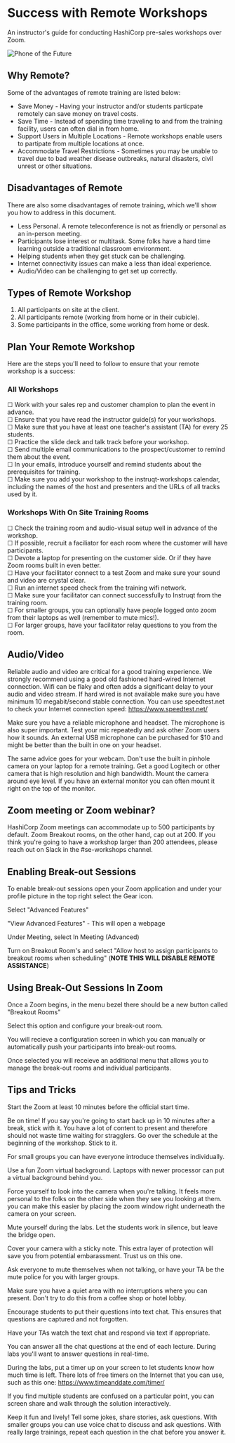 # Success with Remote Workshops
An instructor's guide for conducting HashiCorp pre-sales workshops over Zoom.

![Phone of the Future](./images/2001_phone.jpg)

## Why Remote?
Some of the advantages of remote training are listed below:

* Save Money - Having your instructor and/or students particpate remotely can save money on travel costs.
* Save Time - Instead of spending time traveling to and from the training facility, users can often dial in from home.
* Support Users in Multiple Locations - Remote workshops enable users to partipate from multiple locations at once.
* Accommodate Travel Restrictions - Sometimes you may be unable to travel due to bad weather disease outbreaks, natural disasters, civil unrest or other situations.

## Disadvantages of Remote
There are also some disadvantages of remote training, which we'll show you how to address in this document.

* Less Personal. A remote teleconference is not as friendly or personal as an in-person meeting.
* Participants lose interest or multitask. Some folks have a hard time learning outside a traditional classroom environment.
* Helping students when they get stuck can be challenging.
* Internet connectivity issues can make a less than ideal experience.
* Audio/Video can be challenging to get set up correctly.

## Types of Remote Workshop
1. All participants on site at the client.
2. All participants remote (working from home or in their cubicle).
3. Some participants in the office, some working from home or desk.

## Plan Your Remote Workshop
Here are the steps you'll need to follow to ensure that your remote workshop is a success:

### All Workshops
☐ Work with your sales rep and customer champion to plan the event in advance.<br>
☐ Ensure that you have read the instructor guide(s) for your workshops.<br>
☐ Make sure that you have at least one teacher's assistant (TA) for every 25 students.<br>
☐ Practice the slide deck and talk track before your workshop.<br>
☐ Send multiple email communications to the prospect/customer to remind them about the event.<br>
☐ In your emails, introduce yourself and remind students about the prerequisites for training.<br>
☐ Make sure you add your workshop to the instruqt-workshops calendar, including the names of the host and presenters and the URLs of all tracks used by it.<br>

### Workshops With On Site Training Rooms
☐ Check the training room and audio-visual setup well in advance of the workshop.<br>
☐ If possible, recruit a faciliator for each room where the customer will have participants.<br>
☐ Devote a laptop for presenting on the customer side. Or if they have Zoom rooms built in even better.<br>
☐ Have your facilitator connect to a test Zoom and make sure your sound and video are crystal clear.<br>
☐ Run an internet speed check from the training wifi network.<br>
☐ Make sure your facilitator can connect successfully to Instruqt from the training room.<br>
☐ For smaller groups, you can optionally have people logged onto zoom from their laptops as well (remember to mute mics!).<br>
☐ For larger groups, have your facilitator relay questions to you from the room.<br>

## Audio/Video
Reliable audio and video are critical for a good training experience. We strongly recommend using a good old fashioned hard-wired Internet connection. Wifi can be flaky and often adds a significant delay to your audio and video stream. If hard wired is not available make sure you have minimum 10 megabit/second stable connection. You can use speedtest.net to check your Internet connection speed: https://www.speedtest.net/

Make sure you have a reliable microphone and headset. The microphone is also super important. Test your mic repeatedly and ask other Zoom users how it sounds. An external USB microphone can be purchased for $10 and might be better than the built in one on your headset.

The same advice goes for your webcam. Don't use the built in pinhole camera on your laptop for a remote training. Get a good Logitech or other camera that is high resolution and high bandwidth. Mount the camera around eye level. If you have an external monitor you can often mount it right on the top of the monitor.

## Zoom meeting or Zoom webinar?
HashiCorp Zoom meetings can accommodate up to 500 participants by default. Zoom Breakout rooms, on the other hand, cap out at 200. If you think you're going to have a workshop larger than 200 attendees, please reach out on Slack in the #se-workshops channel.

## Enabling Break-out Sessions

To enable break-out sessions open your Zoom application and under your profile picture in the top right select the Gear icon.

Select "Advanced Features"

"View Advanced Features" - This will open a webpage

Under Meeting, select In Meeting (Advanced)

Turn on Breakout Room's and select "Allow host to assign participants to breakout rooms when scheduling" (**NOTE THIS WILL DISABLE REMOTE ASSISTANCE**)

## Using Break-Out Sessions In Zoom

Once a Zoom begins, in the menu bezel there should be a new button called "Breakout Rooms"

Select this option and configure your break-out room.

You will recieve a configuration screen in which you can manually or automatically push your participants into break-out rooms.

Once selected you will receieve an additional menu that allows you to manage the break-out rooms and individual participants.


## Tips and Tricks
Start the Zoom at least 10 minutes before the official start time.

Be on time! If you say you're going to start back up in 10 minutes after a break, stick with it. You have a lot of content to present and therefore should not waste time waiting for stragglers. Go over the schedule at the beginning of the workshop. Stick to it.

For small groups you can have everyone introduce themselves individually.

Use a fun Zoom virtual background. Laptops with newer processor can put a virtual background behind you.

Force yourself to look into the camera when you're talking. It feels more personal to the folks on the other side when they see you looking at them. you can make this easier by placing the zoom window right underneath the camera on your screen.

Mute yourself during the labs. Let the students work in silence, but leave the bridge open.

Cover your camera with a sticky note.  This extra layer of protection will save you from potential embarassment. Trust us on this one.

Ask everyone to mute themselves when not talking, or have your TA be the mute police for you with larger groups.

Make sure you have a quiet area with no interruptions where you can present. Don't try to do this from a coffee shop or hotel lobby.

Encourage students to put their questions into text chat. This ensures that questions are captured and not forgotten.

Have your TAs watch the text chat and respond via text if appropriate.

You can answer all the chat questions at the end of each lecture. During labs you'll want to answer questions in real-time.

During the labs, put a timer up on your screen to let students know how much time is left. There lots of free timers on the Internet that you can use, such as this one: https://www.timeanddate.com/timer/

If you find multiple students are confused on a particular point, you can screen share and walk through the solution interactively.

Keep it fun and lively! Tell some jokes, share stories, ask questions. With smaller groups you can use voice chat to discuss and ask questions. With really large trainings, repeat each question in the chat before you answer it.

